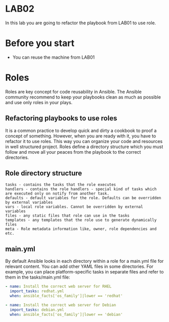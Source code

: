 # LAB02
In this lab you are going to refactor the playbook from LAB01 to use role.

# Before you start
* You can reuse the machine from LAB01

# Roles
Roles are key concept for code reusability in Ansible. The Ansible community recommend to keep your playbooks clean as much as possible and use only roles in your plays.

## Refactoring playbooks to use roles
It is a common practice to develop quick and dirty a cookbook to proof a concept of something. However, when you are ready with it, you have to refactor it to use roles. This way you can organize your code and resources in well structured project. Roles define a directory structure which you must follow and move all your peaces from the playbook to the correct directories.

## Role directory structure
```
tasks - contains the tasks that the role executes
handlers - contains the role handlers - special kind of tasks which are executed only on notify from another task.
defaults - default variables for the role. Defaults can be overridden by external variables
vars - local role variables. Cannot be overridden by external variables
files - any static files that role can use in the tasks
templates - any templates that the role use to generate dynamically files
meta - Role metadata information like, owner, role dependencies and etc.
```

## main.yml
By default Ansible looks in each directory within a role for a main.yml file for relevant content. You can add other YAML files in some directories. For example, you can place platform-specific tasks in separate files and refer to them in the tasks/main.yml file:

```yaml
- name: Install the correct web server for RHEL
  import_tasks: redhat.yml
  when: ansible_facts['os_family']|lower == 'redhat'

- name: Install the correct web server for Debian
  import_tasks: debian.yml
  when: ansible_facts['os_family']|lower == 'debian'
```